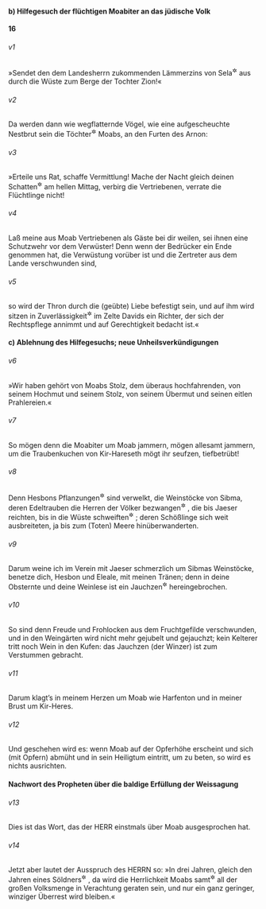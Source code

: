 #### b) Hilfegesuch der flüchtigen Moabiter an das jüdische Volk

__16__

###### v1
»Sendet den dem Landesherrn zukommenden Lämmerzins von Sela<sup title="oder: vom Felsgebirge">&#x2732;</sup>
 aus durch die Wüste zum Berge der Tochter Zion!«

###### v2
Da werden dann wie wegflatternde Vögel, wie eine aufgescheuchte Nestbrut sein die Töchter<sup title="= Ortschaften">&#x2732;</sup>
 Moabs, an den Furten des Arnon:

###### v3
»Erteile uns Rat, schaffe Vermittlung! Mache der Nacht gleich deinen Schatten<sup title="= Schutz">&#x2732;</sup>
 am hellen Mittag, verbirg die Vertriebenen, verrate die Flüchtlinge nicht!

###### v4
Laß meine aus Moab Vertriebenen als Gäste bei dir weilen, sei ihnen eine Schutzwehr vor dem Verwüster! Denn wenn der Bedrücker ein Ende genommen hat, die Verwüstung vorüber ist und die Zertreter aus dem Lande verschwunden sind,

###### v5
so wird der Thron durch die (geübte) Liebe befestigt sein, und auf ihm wird sitzen in Zuverlässigkeit<sup title="oder: Treue">&#x2732;</sup>
 im Zelte Davids ein Richter, der sich der Rechtspflege annimmt und auf Gerechtigkeit bedacht ist.«

#### c) Ablehnung des Hilfegesuchs; neue Unheilsverkündigungen


###### v6
»Wir haben gehört von Moabs Stolz, dem überaus hochfahrenden, von seinem Hochmut und seinem Stolz, von seinem Übermut und seinen eitlen Prahlereien.«


###### v7
So mögen denn die Moabiter um Moab jammern, mögen allesamt jammern, um die Traubenkuchen von Kir-Hareseth mögt ihr seufzen, tiefbetrübt!

###### v8
Denn Hesbons Pflanzungen<sup title="oder: Gefilde">&#x2732;</sup>
 sind verwelkt, die Weinstöcke von Sibma, deren Edeltrauben die Herren der Völker bezwangen<sup title="= berauschten">&#x2732;</sup>
, die bis Jaeser reichten, bis in die Wüste schweiften<sup title="oder: sich verirrten">&#x2732;</sup>
; deren Schößlinge sich weit ausbreiteten, ja bis zum (Toten) Meere hinüberwanderten.

###### v9
Darum weine ich im Verein mit Jaeser schmerzlich um Sibmas Weinstöcke, benetze dich, Hesbon und Eleale, mit meinen Tränen; denn in deine Obsternte und deine Weinlese ist ein Jauchzen<sup title="d.h. der Siegesruf der Feinde">&#x2732;</sup>
 hereingebrochen.

###### v10
So sind denn Freude und Frohlocken aus dem Fruchtgefilde verschwunden, und in den Weingärten wird nicht mehr gejubelt und gejauchzt; kein Kelterer tritt noch Wein in den Kufen: das Jauchzen (der Winzer) ist zum Verstummen gebracht.

###### v11
Darum klagt’s in meinem Herzen um Moab wie Harfenton und in meiner Brust um Kir-Heres.

###### v12
Und geschehen wird es: wenn Moab auf der Opferhöhe erscheint und sich (mit Opfern) abmüht und in sein Heiligtum eintritt, um zu beten, so wird es nichts ausrichten.

#### Nachwort des Propheten über die baldige Erfüllung der Weissagung


###### v13
Dies ist das Wort, das der HERR einstmals über Moab ausgesprochen hat.

###### v14
Jetzt aber lautet der Ausspruch des HERRN so: »In drei Jahren, gleich den Jahren eines Söldners<sup title="oder: Tagelöhners">&#x2732;</sup>
, da wird die Herrlichkeit Moabs samt<sup title="oder: trotz">&#x2732;</sup>
 all der großen Volksmenge in Verachtung geraten sein, und nur ein ganz geringer, winziger Überrest wird bleiben.«